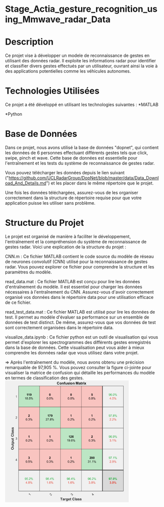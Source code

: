 # Stage_Actia_gesture_recognition_using_Mmwave_radar_Data
# Description
Ce projet vise à développer un modele de reconnaissance de gestes en utilisant des données radar. Il exploite les informations radar pour identifier et classifier divers gestes effectués par un utilisateur, ouvrant ainsi la voie à des applications potentielles comme les véhicules autonomes.
# Technologies Utilisées
Ce projet a été développé en utilisant les technologies suivantes :
*MATLAB

*Python
# Base de Données
Dans ce projet, nous avons utilisé la base de données "dopnet", qui contient les données de 6 personnes effectuant différents gestes tels que click, swipe, pinch et wave. Cette base de données est essentielle pour l'entraînement et les tests du système de reconnaissance de gestes radar.

Vous pouvez télécharger les données depuis le lien suivant ("https://github.com/UCLRadarGroup/DopNet/blob/master/data/Data_Download_And_Details.md") et les placer dans le même répertoire que le projet.

Une fois les données téléchargées, assurez-vous de les organiser correctement dans la structure de répertoire requise pour que votre application puisse les utiliser sans problème.
# Structure du Projet
Le projet est organisé de manière à faciliter le développement, l'entraînement et la compréhension du système de reconnaissance de gestes radar. Voici une explication de la structure du projet :

CNN.m : Ce fichier MATLAB contient le code source du modèle de réseau de neurones convolutif (CNN) utilisé pour la reconnaissance de gestes radar. Vous pouvez explorer ce fichier pour comprendre la structure et les paramètres du modèle.

read_data.mat : Ce fichier MATLAB est conçu pour lire les données d'entraînement du modèle. Il est essentiel pour charger les données nécessaires à l'entraînement du CNN. Assurez-vous d'avoir correctement organisé vos données dans le répertoire data pour une utilisation efficace de ce fichier.

read_test_data.mat : Ce fichier MATLAB est utilisé pour lire les données de test. Il permet au modèle d'évaluer sa performance sur un ensemble de données de test distinct. De même, assurez-vous que vos données de test sont correctement organisées dans le répertoire data.

visualize_data.ipynb : Ce fichier python est un outil de visualisation qui vous permet d'explorer les spectrogrammes des différents gestes enregistrés dans la base de données. Cette visualisation peut vous aider à mieux comprendre les données radar que vous utilisez dans votre projet.

=> Après l'entraînement du modèle, nous avons obtenu une précision remarquable de 97,905 %. Vous pouvez consulter la figure ci-jointe pour visualiser la matrice de confusion qui détaille les performances du modèle en termes de classification des gestes.
![Matrice de confusion](https://github.com/140300/Stage_Actia_gesture_recognition_using_Mmwave_radar_Data/blob/main/confusion_matrix.png)


